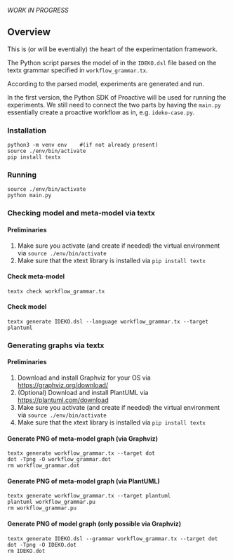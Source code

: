 _WORK IN PROGRESS_

## Overview 
This is (or will be eventially) the heart of the experimentation framework.  

The Python script parses the model of in the `IDEKO.dsl` file 
based on the textx grammar specified in `workflow_grammar.tx`.

According to the parsed model, experiments are generated and run. 

In the first version, the Python SDK of Proactive will be used for running the experiments.
We still need to connect the two parts by having the `main.py` essentially create a proactive workflow 
as in, e.g. `ideko-case.py`.

### Installation
```
python3 -m venv env    #(if not already present) 
source ./env/bin/activate
pip install textx
```

### Running
```
source ./env/bin/activate
python main.py
```

### Checking model and meta-model via textx

#### Preliminaries
1. Make sure you activate (and create if needed) the virtual environment via `source ./env/bin/activate`
1. Make sure that the xtext library is installed via `pip install textx`

#### Check meta-model
```
textx check workflow_grammar.tx
```

#### Check model
```
textx generate IDEKO.dsl --language workflow_grammar.tx --target plantuml
```

### Generating graphs via textx

#### Preliminaries
1. Download and install Graphviz for your OS via https://graphviz.org/download/
1. (Optional) Download and install PlantUML via https://plantuml.com/download
1. Make sure you activate (and create if needed) the virtual environment via `source ./env/bin/activate`
1. Make sure that the xtext library is installed via `pip install textx`

#### Generate PNG of meta-model graph (via Graphviz)
```
textx generate workflow_grammar.tx --target dot
dot -Tpng -O workflow_grammar.dot
rm workflow_grammar.dot
```

#### Generate PNG of meta-model graph (via PlantUML)
```
textx generate workflow_grammar.tx --target plantuml
plantuml workflow_grammar.pu
rm workflow_grammar.pu
```

#### Generate PNG of model graph (only possible via Graphviz)
```
textx generate IDEKO.dsl --grammar workflow_grammar.tx --target dot
dot -Tpng -O IDEKO.dot
rm IDEKO.dot 
```
